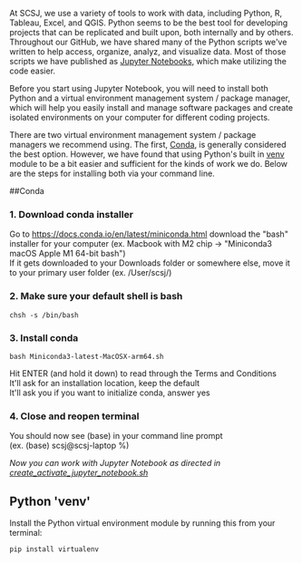 At SCSJ, we use a variety of tools to work with data, including Python, R, Tableau, Excel, and QGIS. Python seems to be the best tool for developing projects that can be replicated and built upon, both internally and by others. Throughout our GitHub, we have shared many of the Python scripts we've written to help access, organize, analyz, and visualize data. Most of those scripts we have published as [Jupyter Notebooks](https://jupyter.org/), which make utilizing the code easier.  

  
Before you start using Jupyter Notebook, you will need to install both Python and a virtual environment management system / package manager, which will help you easily install and manage software packages and create isolated environments on your computer for different coding projects.  

  
There are two virtual environment management system / package managers we recommend using. The first, [Conda](https://en.wikipedia.org/wiki/Conda_(package_manager)), is generally considered the best option. However, we have found that using Python's built in [venv](https://www.freecodecamp.org/news/how-to-setup-virtual-environments-in-python/) module to be a bit easier and sufficient for the kinds of work we do. Below are the steps for installing both via your command line.

  
##Conda
  
### 1. Download conda installer
Go to https://docs.conda.io/en/latest/miniconda.html download the "bash" installer for your computer (ex. Macbook with M2 chip -> "Miniconda3 macOS Apple M1 64-bit bash")  
If it gets downloaded to your Downloads folder or somewhere else, move it to your primary user folder (ex. /User/scsj/)

### 2. Make sure your default shell is bash
```
chsh -s /bin/bash
```
### 3. Install conda
```
bash Miniconda3-latest-MacOSX-arm64.sh
```
Hit ENTER (and hold it down) to read through the Terms and Conditions  
It'll ask for an installation location, keep the default  
It'll ask you if you want to initialize conda, answer yes

### 4. Close and reopen terminal
You should now see (base) in your command line prompt   
(ex. (base) scsj@scsj-laptop %)

_Now you can work with Jupyter Notebook as directed in [create_activate_jupyter_notebook.sh](https://github.com/southerncoalition/general/blob/main/create_activate_jupyter_notebook.sh)_

## Python 'venv'
  Install the Python virtual environment module by running this from your terminal:
  ```
  pip install virtualenv
  ```
  
  
